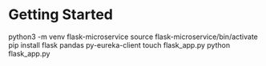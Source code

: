 # Getting Started
python3 -m venv flask-microservice
source flask-microservice/bin/activate
pip install flask pandas py-eureka-client
touch flask_app.py
python flask_app.py